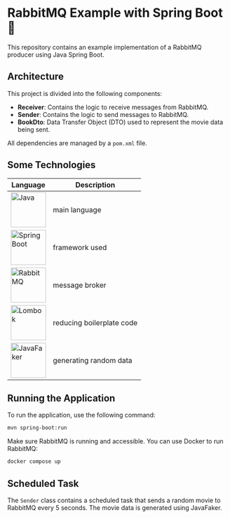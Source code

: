# RabbitMQ Example with Spring Boot 🐇

This repository contains an example implementation of a RabbitMQ producer using Java Spring Boot.

## Architecture

This project is divided into the following components:

- **Receiver**: Contains the logic to receive messages from RabbitMQ.
- **Sender**: Contains the logic to send messages to RabbitMQ.
- **BookDto**: Data Transfer Object (DTO) used to represent the movie data being sent.

All dependencies are managed by a `pom.xml` file.

## Some Technologies

| Language                                                                                                                                          | Description               |
|---------------------------------------------------------------------------------------------------------------------------------------------------|---------------------------|
| <img src="https://img.shields.io/badge/Java-ED8B00?style=for-the-badge&logo=openjdk&logoColor=white" alt="Java" width="80" />                     | main language             |
| <img src="https://img.shields.io/badge/Spring%20Boot-6DB33F?style=for-the-badge&logo=spring-boot&logoColor=white" alt="Spring Boot" width="80" /> | framework used            |
| <img src="https://img.shields.io/badge/RabbitMQ-FF6600?style=for-the-badge&logo=rabbitmq&logoColor=white" alt="RabbitMQ" width="80" />            | message broker            |
| <img src="https://img.shields.io/badge/Lombok-FF2D20?style=for-the-badge&logo=lombok&logoColor=white" alt="Lombok" width="80" />                  | reducing boilerplate code |
| <img src="https://img.shields.io/badge/JavaFaker-00A4CC?style=for-the-badge&logo=java&logoColor=white" alt="JavaFaker" width="80" />              | generating random data    |

## Running the Application

To run the application, use the following command:

```bash
mvn spring-boot:run
```

Make sure RabbitMQ is running and accessible. You can use Docker to run RabbitMQ:

```bash
docker compose up
```

## Scheduled Task

The `Sender` class contains a scheduled task that sends a random movie to RabbitMQ every 5 seconds.
The movie data is generated using JavaFaker.